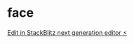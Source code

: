 # face

[Edit in StackBlitz next generation editor ⚡️](https://stackblitz.com/~/github.com/ericshalbee/face)
